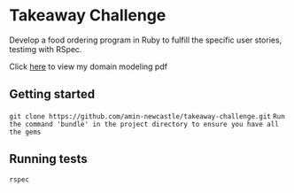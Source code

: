 # Takeaway Challenge

Develop a food ordering program in Ruby to fulfill the specific user stories, testimg with RSpec.

Click [here](https://github.com/amin-newcastle/takeaway-challenge/blob/2fc2cbba04b98697bc79fd071c572a1a54659654/domain_modelling_takeaway_challenge.pdf) to view my domain modeling pdf

## Getting started

`git clone https://github.com/amin-newcastle/takeaway-challenge.git`
`Run the command 'bundle' in the project directory to ensure you have all the gems`

## Running tests

`rspec`
